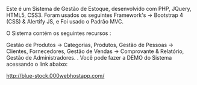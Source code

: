 Este é um Sistema de Gestão de Estoque, desenvolvido com PHP, JQuery, HTML5, CSS3.
 Foram usados os seguintes Framework's -> Bootstrap 4 (CSS) & Alertify JS, e Foi usado o Padrão MVC.

O Sistema contém os seguintes recursos :

Gestão de Produtos -> Categorias, Produtos, Gestão de Pessoas -> Clientes, Fornecedores, Gestão de Vendas -> Comprovante & Relatório, Gestão de Administradores.
.
Você pode fazer a DEMO do Sistema acessando o link abaixo:

http://blue-stock.000webhostapp.com/
